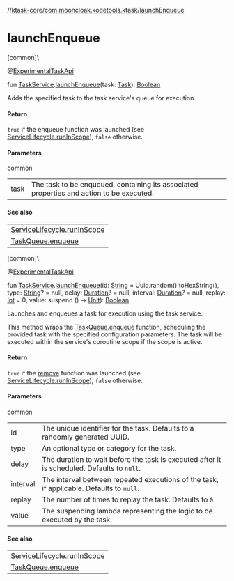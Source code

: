 //[ktask-core](../../index.md)/[com.mooncloak.kodetools.ktask](index.md)/[launchEnqueue](launch-enqueue.md)

# launchEnqueue

[common]\

@[ExperimentalTaskApi](-experimental-task-api/index.md)

fun [TaskService](-task-service/index.md).[launchEnqueue](launch-enqueue.md)(task: [Task](-task/index.md)): [Boolean](https://kotlinlang.org/api/core/kotlin-stdlib/kotlin/-boolean/index.html)

Adds the specified task to the task service's queue for execution.

#### Return

`true` if the enqueue function was launched (see [ServiceLifecycle.runInScope](-service-lifecycle/run-in-scope.md)), `false` otherwise.

#### Parameters

common

| | |
|---|---|
| task | The task to be enqueued, containing its associated properties and action to be executed. |

#### See also

| |
|---|
| [ServiceLifecycle.runInScope](-service-lifecycle/run-in-scope.md) |
| [TaskQueue.enqueue](-task-queue/enqueue.md) |

[common]\

@[ExperimentalTaskApi](-experimental-task-api/index.md)

fun [TaskService](-task-service/index.md).[launchEnqueue](launch-enqueue.md)(id: [String](https://kotlinlang.org/api/core/kotlin-stdlib/kotlin/-string/index.html) = Uuid.random().toHexString(), type: [String](https://kotlinlang.org/api/core/kotlin-stdlib/kotlin/-string/index.html)? = null, delay: [Duration](https://kotlinlang.org/api/core/kotlin-stdlib/kotlin.time/-duration/index.html)? = null, interval: [Duration](https://kotlinlang.org/api/core/kotlin-stdlib/kotlin.time/-duration/index.html)? = null, replay: [Int](https://kotlinlang.org/api/core/kotlin-stdlib/kotlin/-int/index.html) = 0, value: suspend () -&gt; [Unit](https://kotlinlang.org/api/core/kotlin-stdlib/kotlin/-unit/index.html)): [Boolean](https://kotlinlang.org/api/core/kotlin-stdlib/kotlin/-boolean/index.html)

Launches and enqueues a task for execution using the task service.

This method wraps the [TaskQueue.enqueue](-task-queue/enqueue.md) function, scheduling the provided task with the specified configuration parameters. The task will be executed within the service's coroutine scope if the scope is active.

#### Return

`true` if the [remove](https://kotlinlang.org/api/core/kotlin-stdlib/kotlin.collections/index.html) function was launched (see [ServiceLifecycle.runInScope](-service-lifecycle/run-in-scope.md)), `false` otherwise.

#### Parameters

common

| | |
|---|---|
| id | The unique identifier for the task. Defaults to a randomly generated UUID. |
| type | An optional type or category for the task. |
| delay | The duration to wait before the task is executed after it is scheduled. Defaults to `null`. |
| interval | The interval between repeated executions of the task, if applicable. Defaults to `null`. |
| replay | The number of times to replay the task. Defaults to `0`. |
| value | The suspending lambda representing the logic to be executed by the task. |

#### See also

| |
|---|
| [ServiceLifecycle.runInScope](-service-lifecycle/run-in-scope.md) |
| [TaskQueue.enqueue](-task-queue/enqueue.md) |
